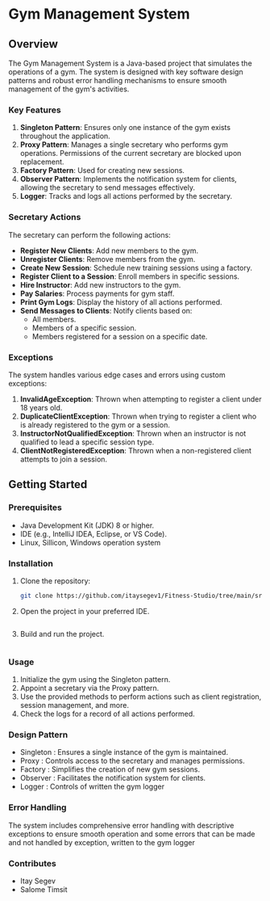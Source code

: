 # Gym Management System

## Overview
The Gym Management System is a Java-based project that simulates the operations of a gym. The system is designed with key software design patterns and robust error handling mechanisms to ensure smooth management of the gym's activities.

### Key Features
1. **Singleton Pattern**: Ensures only one instance of the gym exists throughout the application.
2. **Proxy Pattern**: Manages a single secretary who performs gym operations. Permissions of the current secretary are blocked upon replacement.
3. **Factory Pattern**: Used for creating new sessions.
4. **Observer Pattern**: Implements the notification system for clients, allowing the secretary to send messages effectively.
5. **Logger**: Tracks and logs all actions performed by the secretary.

### Secretary Actions
The secretary can perform the following actions:
- **Register New Clients**: Add new members to the gym.
- **Unregister Clients**: Remove members from the gym.
- **Create New Session**: Schedule new training sessions using a factory.
- **Register Client to a Session**: Enroll members in specific sessions.
- **Hire Instructor**: Add new instructors to the gym.
- **Pay Salaries**: Process payments for gym staff.
- **Print Gym Logs**: Display the history of all actions performed.
- **Send Messages to Clients**: Notify clients based on:
  - All members.
  - Members of a specific session.
  - Members registered for a session on a specific date.

### Exceptions
The system handles various edge cases and errors using custom exceptions:
1. **InvalidAgeException**: Thrown when attempting to register a client under 18 years old.
2. **DuplicateClientException**: Thrown when trying to register a client who is already registered to the gym or a session.
3. **InstructorNotQualifiedException**: Thrown when an instructor is not qualified to lead a specific session type.
4. **ClientNotRegisteredException**: Thrown when a non-registered client attempts to join a session.

## Getting Started
### Prerequisites
- Java Development Kit (JDK) 8 or higher.
- IDE (e.g., IntelliJ IDEA, Eclipse, or VS Code).
- Linux, Sillicon, Windows operation system

### Installation
1. Clone the repository:
   ```bash
   git clone https://github.com/itaysegev1/Fitness-Studio/tree/main/src
2. Open the project in your preferred IDE.
    ```bash
3. Build and run the project.
    ```bash

### Usage
1. Initialize the gym using the Singleton pattern.
2. Appoint a secretary via the Proxy pattern.
3. Use the provided methods to perform actions such as client registration, session management, and more.
4. Check the logs for a record of all actions performed.

### Design Pattern
* Singleton : Ensures a single instance of the gym is maintained.
* Proxy : Controls access to the secretary and manages permissions.
* Factory : Simplifies the creation of new gym sessions.
* Observer : Facilitates the notification system for clients.
* Logger : Controls of written the gym logger

### Error Handling
  The system includes comprehensive error handling with descriptive exceptions to ensure smooth operation 
  and some errors that can be made and not handled by exception, written to the gym logger

### Contributes
  - Itay Segev
  - Salome Timsit
